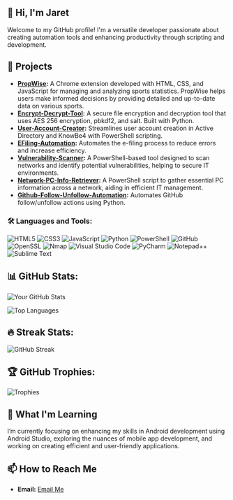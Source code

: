 ## 👋 Hi, I'm Jaret

Welcome to my GitHub profile! I'm a versatile developer passionate about creating automation tools and enhancing productivity through scripting and development.

## 🚀 Projects
- **[PropWise](https://github.com/jaretpr/PropWise):** A Chrome extension developed with HTML, CSS, and JavaScript for managing and analyzing sports statistics. PropWise helps users make informed decisions by providing detailed and up-to-date data on various sports.
- **[Encrypt-Decrypt-Tool](https://github.com/jaretpr/Encrypt-Decrypt-Tool):** A secure file encryption and decryption tool that uses AES 256 encryption, pbkdf2, and salt. Built with Python.
- **[User-Account-Creator](https://github.com/jaretpr/User-Account-Creator):** Streamlines user account creation in Active Directory and KnowBe4 with PowerShell scripting.
- **[EFiling-Automation](https://github.com/jaretpr/EFiling-Automation):** Automates the e-filing process to reduce errors and increase efficiency.
- **[Vulnerability-Scanner](https://github.com/jaretpr/Vulnerability-Scanner):** A PowerShell-based tool designed to scan networks and identify potential vulnerabilities, helping to secure IT environments.
- **[Network-PC-Info-Retriever](https://github.com/jaretpr/Network-PC-Info-Retriever):** A PowerShell script to gather essential PC information across a network, aiding in efficient IT management.
- **[Github-Follow-Unfollow-Automation](https://github.com/jaretpr/Github-Follow-Unfollow-Automation):** Automates GitHub follow/unfollow actions using Python.
  
### 🛠 Languages and Tools:

![HTML5](https://img.shields.io/badge/HTML5-E34F26?style=for-the-badge&logo=html5&logoColor=white)
![CSS3](https://img.shields.io/badge/CSS3-1572B6?style=for-the-badge&logo=css3&logoColor=white)
![JavaScript](https://img.shields.io/badge/JavaScript-F7DF1E?style=for-the-badge&logo=javascript&logoColor=black)
![Python](https://img.shields.io/badge/Python-3776AB?style=for-the-badge&logo=python&logoColor=white)
![PowerShell](https://img.shields.io/badge/PowerShell-5391FE?style=for-the-badge&logo=powershell&logoColor=white)
![GitHub](https://img.shields.io/badge/GitHub-181717?style=for-the-badge&logo=github&logoColor=white)
![OpenSSL](https://img.shields.io/badge/OpenSSL-721412?style=for-the-badge&logo=openssl&logoColor=white)
![Nmap](https://img.shields.io/badge/Nmap-000000?style=for-the-badge&logo=nmap&logoColor=white)
![Visual Studio Code](https://img.shields.io/badge/Visual%20Studio%20Code-007ACC?style=for-the-badge&logo=visual-studio-code&logoColor=white)
![PyCharm](https://img.shields.io/badge/PyCharm-000000?style=for-the-badge&logo=pycharm&logoColor=white)
![Notepad++](https://img.shields.io/badge/Notepad++-90E59A?style=for-the-badge&logo=notepad%2B%2B&logoColor=black)
![Sublime Text](https://img.shields.io/badge/Sublime%20Text-FF9800?style=for-the-badge&logo=sublime-text&logoColor=white)

## 📊 GitHub Stats:

![Your GitHub Stats](https://github-readme-stats.vercel.app/api?username=jaretpr&show_icons=true&theme=dark&count_private=true)

![Top Languages](https://github-readme-stats.vercel.app/api/top-langs/?username=jaretpr&layout=compact&theme=dark)

## 🔥 Streak Stats:

![GitHub Streak](https://streak-stats.demolab.com/?user=jaretpr&theme=dark)

## 🏆 GitHub Trophies:

![Trophies](https://github-profile-trophy.vercel.app/?username=jaretpr&theme=dark)

## 🌱 What I'm Learning
I’m currently focusing on enhancing my skills in Android development using Android Studio, exploring the nuances of mobile app development, and working on creating efficient and user-friendly applications.

## 📫 How to Reach Me
- **Email:** [Email Me](mailto:jaretpridddy@gmail.com)
